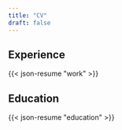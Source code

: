 ```yaml
---
title: "CV"
draft: false
---
```


## Experience

{{< json-resume "work" >}}

## Education

{{< json-resume "education" >}}